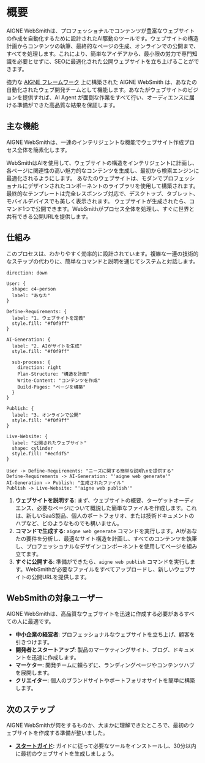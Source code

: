 # 概要

AIGNE WebSmithは、プロフェッショナルでコンテンツが豊富なウェブサイトの作成を自動化するために設計されたAI駆動のツールです。ウェブサイトの構造計画からコンテンツの執筆、最終的なページの生成、オンラインでの公開まで、すべてを処理します。これにより、簡単なアイデアから、最小限の労力で専門知識を必要とせずに、SEOに最適化された公開ウェブサイトを立ち上げることができます。

強力な [AIGNE フレームワーク](https://www.aigne.io/framework) 上に構築された AIGNE WebSmith は、あなたの自動化されたウェブ開発チームとして機能します。あなたがウェブサイトのビジョンを提供すれば、AI Agent が面倒な作業をすべて行い、オーディエンスに届ける準備ができた高品質な結果を保証します。

## 主な機能

AIGNE WebSmithは、一連のインテリジェントな機能でウェブサイト作成プロセス全体を簡素化します。

<x-cards data-columns="3">
  <x-card data-title="AIによる生成" data-icon="lucide:brain-circuit">
    WebSmithはAIを使用して、ウェブサイトの構造をインテリジェントに計画し、各ページに関連性の高い魅力的なコンテンツを生成し、最初から検索エンジンに最適化されるようにします。
  </x-card>
  <x-card data-title="プロフェッショナルなテンプレート" data-icon="lucide:layout-template">
    あなたのウェブサイトは、モダンでプロフェッショナルにデザインされたコンポーネントのライブラリを使用して構築されます。最終的なテンプレートは完全レスポンシブ対応で、デスクトップ、タブレット、モバイルデバイスでも美しく表示されます。
  </x-card>
  <x-card data-title="ワンクリック公開" data-icon="lucide:rocket">
    ウェブサイトが生成されたら、コマンド1つで公開できます。WebSmithがプロセス全体を処理し、すぐに世界と共有できる公開URLを提供します。
  </x-card>
</x-cards>

## 仕組み

このプロセスは、わかりやすく効率的に設計されています。複雑な一連の技術的なステップの代わりに、簡単なコマンドと説明を通じてシステムと対話します。

```d2
direction: down

User: {
  shape: c4-person
  label: "あなた"
}

Define-Requirements: {
  label: "1. ウェブサイトを定義"
  style.fill: "#f0f9ff"
}

AI-Generation: {
  label: "2. AIがサイトを生成"
  style.fill: "#f0f9ff"

  sub-process: {
    direction: right
    Plan-Structure: "構造を計画"
    Write-Content: "コンテンツを作成"
    Build-Pages: "ページを構築"
  }
}

Publish: {
  label: "3. オンラインで公開"
  style.fill: "#f0f9ff"
}

Live-Website: {
  label: "公開されたウェブサイト"
  shape: cylinder
  style.fill: "#ecfdf5"
}

User -> Define-Requirements: "ニーズに関する簡単な説明\nを提供する"
Define-Requirements -> AI-Generation: "'aigne web generate'"
AI-Generation -> Publish: "生成されたファイル"
Publish -> Live-Website: "'aigne web publish'"
```

1.  **ウェブサイトを説明する**: まず、ウェブサイトの概要、ターゲットオーディエンス、必要なページについて概説した簡単なファイルを作成します。これは、新しいSaaS製品、個人のポートフォリオ、または技術ドキュメントのハブなど、どのようなものでも構いません。
2.  **コマンドで生成する**: `aigne web generate` コマンドを実行します。AIがあなたの要件を分析し、最適なサイト構造を計画し、すべてのコンテンツを執筆し、プロフェッショナルなデザインコンポーネントを使用してページを組み立てます。
3.  **すぐに公開する**: 準備ができたら、`aigne web publish` コマンドを実行します。WebSmithが必要なファイルをすべてアップロードし、新しいウェブサイトの公開URLを提供します。

## WebSmithの対象ユーザー

AIGNE WebSmithは、高品質なウェブサイトを迅速に作成する必要があるすべての人に最適です。

- **中小企業の経営者**: プロフェッショナルなウェブサイトを立ち上げ、顧客を引きつけます。
- **開発者とスタートアップ**: 製品のマーケティングサイト、ブログ、ドキュメントを迅速に作成します。
- **マーケター**: 開発チームに頼らずに、ランディングページやコンテンツハブを展開します。
- **クリエイター**: 個人のブランドサイトやポートフォリオサイトを簡単に構築します。

## 次のステップ

AIGNE WebSmithが何をするものか、大まかに理解できたところで、最初のウェブサイトを作成する準備が整いました。

- **[スタートガイド](./getting-started.md)**: ガイドに従って必要なツールをインストールし、30分以内に最初のウェブサイトを生成しましょう。